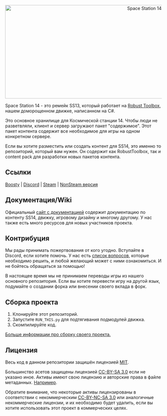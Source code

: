 <p align="center"> <img alt="Space Station 14" width="880" height="300" src="https://raw.githubusercontent.com/space-wizards/asset-dump/de329a7898bb716b9d5ba9a0cd07f38e61f1ed05/github-logo.svg" /></p>


Space Station 14 - это ремейк SS13, который работает на [Robust Toolbox](https://github.com/space-wizards/RobustToolbox), нашем доморощенном движке, написанном на C#.

Это основное хранилище для Космической станции 14. Чтобы люди не разветвляли, клиент и сервер загружают пакет "содержимое". Этот пакет контента содержит все необходимое для игры на одном конкретном сервере.

Если вы хотите разместить или создать контент для SS14, это именно то репозиторий, который вам нужен. Он содержит как RobustToolbox, так и content pack для разработки новых пакетов контента.

## Ссылки

[Boosty](https://boosty.to/ss14_ganimed) | [Discord](https://discord.gg/YWp7dkMDTG) | [Steam](https://store.steampowered.com/app/1255460/Space_Station_14/) | [NonSteam версия](https://spacestation14.io/about/nightlies/)

## Документация/Wiki

Официальный [сайт с документацией](https://docs.spacestation14.io/) содержит документацию по контенту SS14, движку, игровому дизайну и многому другому. У нас также есть много ресурсов для новых участников проекта.

## Контрибуция

Мы рады принимать пожертвования от кого угодно. Вступайте в Discord, если хотите помочь. У нас есть [список вопросов](https://github.com/ss14-ganimed/Ganimed-station/issues), которые необходимо решить, и любой желающий может с ними ознакомиться. И не бойтесь обращаться за помощью!

В настоящее время мы не принимаем переводы игры из нашего основного репозитория. Если вы хотите перевести игру на другой язык, подумайте о создании форка или внесении своего вклада в форк.

## Сборка проекта

1. Клонируйте этот репозиторий.
2. Запустите `RUN_THIS.py` для подтягивания подмодулей движка.
3. Скомпилируйте код.

[Больше информации про сборку своего проекта.](https://docs.spacestation14.io/getting-started/dev-setup)

## Лицензия

Весь код в данном репозитории защишён лицензией [MIT](https://github.com/ss14-ganimed/Ganimed-station/blob/master/LICENSE.TXT).

Большинство асетов защищены лицензией [CC-BY-SA 3.0](https://creativecommons.org/licenses/by-sa/3.0/) если не указано иное. Активы имеют свою лицензию и авторские права в файле метаданных. [Например](https://github.com/space-wizards/space-station-14/blob/master/Resources/Textures/Objects/Tools/crowbar.rsi/meta.json).

Обратите внимание, что некоторые активы лицензированы в соответствии с некоммерческим [CC-BY-NC-SA 3.0](https://creativecommons.org/licenses/by-nc-sa/3.0/) или аналогичные некоммерческие лицензии, и их необходимо будет удалить, если вы хотите использовать этот проект в коммерческих целях.

